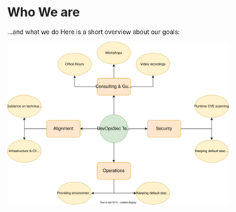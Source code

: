 # Who We are

...and what we do
Here is a short overview about our goals:

![Overview_Responsibilities](assets/Archtiecture.svg)